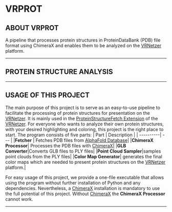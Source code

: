 # VRPROT

## ABOUT VRPROT

A pipeline that processes protein structures in ProteinDataBank (PDB) file format
using ChimeraX and enables them to be analyzed on the [VRNetzer](https://github.com/menchelab/VRNetzer) platform.

---

## PROTEIN STRUCTURE ANALYSIS

---

## USAGE OF THIS PROJECT

The main purpose of this project is to serve as an easy-to-use pipeline to facilitate the processing of protein structures for presentation on the [VRNetzer](https://github.com/menchelab/VRNetzer). It is mainly used in the [ProteinStructureFetch Extension](TODO) of the [VRNetzer](https://github.com/menchelab/VRNetzer). For everyone who wants to analyze their own protein structures, with your desired highlighting and coloring, this project is the right place to start.
The program consists of five parts:
| Part | Description |
| ----------| --- |
|**Fetcher** | Fetches PDB files from [AlphaFold Database](https://alphafold.ebi.ac.uk/)|
|**ChimeraX Processor**| Processes the PDB files with [ChimeraX](https://www.cgl.ucsf.edu/chimerax/download.html)|
|**GLB Converter**|Converts GLB files to PLY files|
|**Point Cloud Sampler**|samples point clouds from the PLY files|
|**Color Map Generator**| generates the final color maps which are needed to present protein structures on the [VRNetzer](https://github.com/menchelab/VRNetzer) platform.|

For easy usage of this project, we provide a one-file executable that allows using the program without further installation of Python and any dependencies. Nevertheless, a [ChimeraX](https://www.cgl.ucsf.edu/chimerax/download.html) installation is mandatory to use the full potential of this project.
Without [ChimeraX](https://www.cgl.ucsf.edu/chimerax/download.html) the **ChimeraX Processor** cannot work.

---
